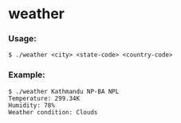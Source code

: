 # weather
### Usage:
```
$ ./weather <city> <state-code> <country-code>
```
### Example:
```
$ ./weather Kathmandu NP-BA NPL
Temperature: 299.34K
Humidity: 78%
Weather condition: Clouds
```

